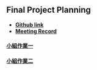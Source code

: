 ## Final Project Planning

* [**Github link**](https://github.com/YCNeo718/Cloud-Native-Final)
* [**Meeting Record**](https://www.notion.so/Final-Project-11531c02fb3f80cd8e37c8d0b8f6802e?pvs=4)


#### [小組作業一](planning-01/readme.md)

#### [小組作業二](planning-02/readme.md)